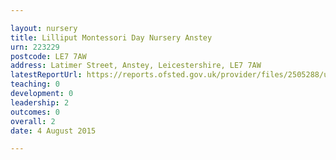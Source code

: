 ```yaml
---

layout: nursery
title: Lilliput Montessori Day Nursery Anstey
urn: 223229
postcode: LE7 7AW
address: Latimer Street, Anstey, Leicestershire, LE7 7AW
latestReportUrl: https://reports.ofsted.gov.uk/provider/files/2505288/urn/223229.pdf
teaching: 0
development: 0
leadership: 2
outcomes: 0
overall: 2
date: 4 August 2015

---
```

